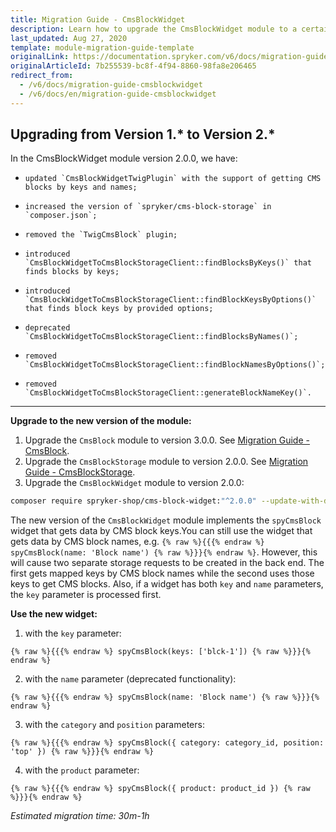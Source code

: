 ```yaml
---
title: Migration Guide - CmsBlockWidget
description: Learn how to upgrade the CmsBlockWidget module to a certain version.
last_updated: Aug 27, 2020
template: module-migration-guide-template
originalLink: https://documentation.spryker.com/v6/docs/migration-guide-cmsblockwidget
originalArticleId: 7b255539-bc8f-4f94-8860-98fa8e206465
redirect_from:
  - /v6/docs/migration-guide-cmsblockwidget
  - /v6/docs/en/migration-guide-cmsblockwidget
---
```


## Upgrading from Version 1.* to Version 2.*

In the CmsBlockWidget module version 2.0.0, we have:

*     updated `CmsBlockWidgetTwigPlugin` with the support of getting CMS blocks by keys and names;
*     increased the version of `spryker/cms-block-storage` in `composer.json`;
*     removed the `TwigCmsBlock` plugin;
*     introduced `CmsBlockWidgetToCmsBlockStorageClient::findBlocksByKeys()` that finds blocks by keys;
*     introduced `CmsBlockWidgetToCmsBlockStorageClient::findBlockKeysByOptions()` that finds block keys by provided options;
*     deprecated `CmsBlockWidgetToCmsBlockStorageClient::findBlocksByNames()`;
*     removed `CmsBlockWidgetToCmsBlockStorageClient::findBlockNamesByOptions()`;
*     removed `CmsBlockWidgetToCmsBlockStorageClient::generateBlockNameKey()`.
***
**Upgrade to the new version of the module:**

1. Upgrade the `CmsBlock` module to version 3.0.0. See  [Migration Guide - CmsBlock](/docs/scos/dev/module-migration-guides/{{page.version}}/migration-guide-cmsblock.html#upgrading-from-version-2-to-version-3).
2. Upgrade the `CmsBlockStorage` module to version 2.0.0. See [Migration Guide - CmsBlockStorage](/docs/scos/dev/module-migration-guides/{{page.version}}/migration-guide-cmsblockstorage.html#upgrading-from-version-1-to-version-2).
3. Upgrade the `CmsBlockWidget` module to version 2.0.0:
```bash
composer require spryker-shop/cms-block-widget:"^2.0.0" --update-with-dependencies
```

The new version of the `CmsBlockWidget` module implements the `spyCmsBlock` widget that gets data by CMS block keys.You can still use the widget that gets data by CMS block names, e.g. `{% raw %}{{{% endraw %} spyCmsBlock(name: 'Block name') {% raw %}}}{% endraw %}`. However, this will cause two separate storage requests to be created in the back end. The first gets mapped keys by CMS block names while the second uses those keys to get CMS blocks. Also, if a widget has both `key` and `name` parameters, the `key` parameter is processed first.

**Use the new widget:**

1. with the `key` parameter:
```twig
{% raw %}{{{% endraw %} spyCmsBlock(keys: ['blck-1']) {% raw %}}}{% endraw %}
```
2. with the `name` parameter (deprecated functionality):
```twig
{% raw %}{{{% endraw %} spyCmsBlock(name: 'Block name') {% raw %}}}{% endraw %}
```
3. with the `category` and `position` parameters:
```twig
{% raw %}{{{% endraw %} spyCmsBlock({ category: category_id, position: 'top' }) {% raw %}}}{% endraw %}
```
4. with the `product` parameter:
```twig
{% raw %}{{{% endraw %} spyCmsBlock({ product: product_id }) {% raw %}}}{% endraw %}
```

*Estimated migration time: 30m-1h*
